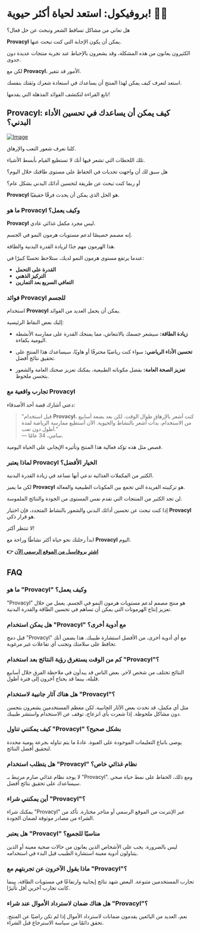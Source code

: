 # بروفيكول: استعد لحياة أكثر حيوية! 💪✨

هل تعاني من مشاكل تساقط الشعر وتبحث عن حل فعال؟ 

**Provacyl** يمكن أن يكون الإجابة التي كنت تبحث عنها. 

الكثيرون يعانون من هذه المشكلة، وقد يشعرون بالإحباط عند تجربة منتجات عديدة دون جدوى. 

لكن مع **Provacyl**، الأمور قد تتغير. 

استعد لتعرف كيف يمكن لهذا المنتج أن يساعدك في استعادة شعرك وثقتك بنفسك. 

تابع القراءة لتكتشف الفوائد المذهلة التي يقدمها!

## Provacyl: كيف يمكن أن يساعدك في تحسين الأداء البدني؟

[![Image](https://www2.sellhealth.com/292/300x250.jpg)](https://gchaffi.com/D04FBh1z)

كلنا نعرف شعور التعب والإرهاق. 

تلك اللحظات التي تشعر فيها أنك لا تستطيع القيام بأبسط الأشياء.

هل سبق لك أن واجهت تحديات في الحفاظ على مستوى طاقتك خلال اليوم؟

أو ربما كنت تبحث عن طريقة لتحسين أدائك البدني بشكل عام؟

**Provacyl** هو الحل الذي يمكن أن يحدث فرقًا حقيقيًا.

### ما هو Provacyl وكيف يعمل؟

**Provacyl** ليس مجرد مكمل غذائي عادي. 

إنه مصمم خصيصًا لدعم مستويات هرمون النمو في الجسم.

هذا الهرمون مهم جدًا لزيادة القدرة البدنية والطاقة.

عندما يرتفع مستوى هرمون النمو لديك، ستلاحظ تحسنًا كبيرًا في:

- **القدرة على التحمل**
- **التركيز الذهني**
- **التعافي السريع بعد التمارين**

### فوائد Provacyl للجسم

استخدام **Provacyl** يمكن أن يحمل العديد من الفوائد. 

إليك بعض النقاط الرئيسية:

- **زيادة الطاقة:** سيشعر جسمك بالانتعاش، مما يمنحك القدرة على ممارسة الأنشطة اليومية بكفاءة.
  
- **تحسين الأداء الرياضي:** سواء كنت رياضيًا محترفًا أو هاويًا، سيساعدك هذا المنتج على تحقيق نتائج أفضل.

- **تعزيز الصحة العامة:** بفضل مكوناته الطبيعية، يمكنك تعزيز صحتك العامة والشعور بتحسن ملحوظ.

### تجارب واقعية مع Provacyl

دعني أشارك قصة أحد الأصدقاء:

> "قبل استخدام **Provacyl**، كنت أشعر بالإرهاق طوال الوقت. 
> لكن بعد بضعة أسابيع من الاستخدام، بدأت أشعر بالنشاط والحيوية. 
> الآن أستطيع ممارسة الرياضة لمدة أطول دون تعب."  
> — سامي، 34 عامًا.

قصص مثل هذه تؤكد فعالية هذا المنتج وتأثيره الإيجابي على الحياة اليومية.

### لماذا يعتبر Provacyl الخيار الأفضل؟

الكثير من المكملات الغذائية تدعي أنها تساعد في زيادة القدرة البدنية. 

لكن ما يميز **Provacyl** هو تركيبته الفريدة التي تجمع بين المكونات الطبيعية والفعالة. 

لن تجد الكثير من المنتجات التي تقدم نفس المستوى من الجودة والنتائج الملموسة.

إذا كنت تبحث عن تحسين أدائك البدني والشعور بالنشاط المتجدد، فإن اختيار **Provacyl** هو قرار ذكي.

لا تنتظر أكثر!

ابدأ رحلتك نحو حياة أكثر نشاطًا وراحة مع **Provacyl** اليوم.



**👉 [اشترِ بروفاسيل من الموقع الرسمي الآن](https://gchaffi.com/D04FBh1z)**

## FAQ

### ما هو "Provacyl" وكيف يعمل؟
"Provacyl" هو منتج مصمم لدعم مستويات هرمون النمو في الجسم. يعمل من خلال تعزيز إنتاج الهرمونات التي يمكن أن تساهم في تحسين الطاقة والقدرة البدنية.

### هل يمكن استخدام "Provacyl" مع أدوية أخرى؟
قبل دمج "Provacyl" مع أي أدوية أخرى، من الأفضل استشارة طبيبك. هذا يضمن أنك تحافظ على سلامتك وتجنب أي تفاعلات غير مرغوبة.

### كم من الوقت يستغرق رؤية النتائج بعد استخدام "Provacyl"؟
النتائج تختلف من شخص لآخر. بعض الناس قد يبدأون في ملاحظة الفرق خلال أسابيع قليلة، بينما قد يحتاج آخرون إلى فترة أطول.

### هل هناك آثار جانبية لاستخدام "Provacyl"؟
مثل أي مكمل، قد تحدث بعض الآثار الجانبية. لكن معظم المستخدمين يشعرون بتحسن دون مشاكل ملحوظة. إذا شعرت بأي انزعاج، توقف عن الاستخدام واستشر طبيبك.

### كيف يمكنني تناول "Provacyl" بشكل صحيح؟
يوصى باتباع التعليمات الموجودة على العبوة. عادةً ما يتم تناوله بجرعة يومية محددة لتحقيق أفضل النتائج.

### هل يتطلب استخدام "Provacyl" نظام غذائي خاص؟
لا يوجد نظام غذائي صارم مرتبط بـ "Provacyl". ومع ذلك، الحفاظ على نمط حياة صحي سيساعدك على تحقيق نتائج أفضل.

### أين يمكنني شراء "Provacyl"؟
يمكنك شراء "Provacyl" عبر الإنترنت من الموقع الرسمي أو متاجر مختارة. تأكد من الشراء من مصادر موثوقة لضمان الجودة.

### هل يعتبر "Provacyl" مناسبًا للجميع؟
ليس بالضرورة. يجب على الأشخاص الذين يعانون من حالات صحية معينة أو الذين يتناولون أدوية معينة استشارة الطبيب قبل البدء في استخدامه.

### ماذا يقول الآخرون عن تجربتهم مع "Provacyl"؟
تجارب المستخدمين متنوعة. البعض شهد نتائج إيجابية وارتفاعًا في مستويات الطاقة، بينما كانت تجارب آخرين أقل تأثيرًا.

### هل هناك ضمان لاسترداد الأموال عند شراء "Provacyl"؟
نعم، العديد من البائعين يقدمون ضمانات لاسترداد الأموال إذا لم تكن راضيًا عن المنتج. تحقق دائمًا من سياسة الاسترجاع قبل الشراء.